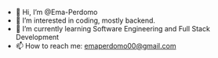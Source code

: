 - 👋 Hi, I’m @Ema-Perdomo
- 👀 I’m interested in coding, mostly backend.
- 🌱 I’m currently learning Software Engineering and Full Stack Development
- 📫 How to reach me: emaperdomo00@gmail.com

<!---
Ema-Perdomo/Ema-Perdomo is a ✨ special ✨ repository because its `README.md` (this file) appears on your GitHub profile.
You can click the Preview link to take a look at your changes.
--->
<!---
[![Anurag's GitHub stats](https://github-readme-stats.vercel.app/api?username=Ema-Perdomo)](https://github.com/anuraghazra/github-readme-stats)
--->
